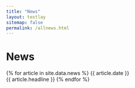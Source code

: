 ```yaml
---
title: "News"
layout: textlay
sitemap: false
permalink: /allnews.html
---
```


# News

{% for article in site.data.news %}
{{ article.date }} <br> {{ article.headline }}
{% endfor %}
